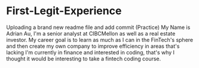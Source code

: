 # First-Legit-Experience
Uploading a brand new readme file and add commit (Practice)
My Name is Adrian Au, I'm a senior analyst at CIBCMellon as well as a real estate investor.
My career goal is to learn as much as I can in the FinTech's sphere and then create my own company to improve efficiency in areas that's lacking
I'm currently in finance and interested in coding, that's why I thought it would be interesting to take a fintech coding course.